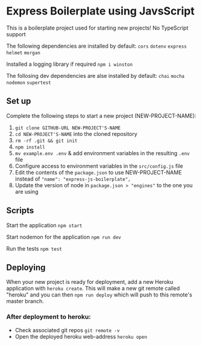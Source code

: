 # Express Boilerplate using JavsScript

This is a boilerplate project used for starting new projects! No TypeScript support

The following dependencies are installed by default:
`cors`
`dotenv`
`express`
`helmet`
`morgan`

Installed a logging library if required `npm i winston`

The follosing dev dependencies are alse installed by default:
`chai`
`mocha`
`nodemon`
`supertest`

## Set up

Complete the following steps to start a new project (NEW-PROJECT-NAME):

1. `git clone GITHUB-URL NEW-PROJECT'S-NAME`
2. `cd NEW-PROJECT'S-NAME` into the cloned repository
3. `rm -rf .git && git init`
4. `npm install`
5. `mv example.env .env` & add environment variables in the resulting `.env` file
6. Configure access to environment variables in the `src/config.js` file
7. Edit the contents of the `package.json` to use NEW-PROJECT-NAME instead of `"name": "express-js-boilerplate",`
8. Update the version of node in `package.json > "engines"` to the one you are using

## Scripts

Start the application `npm start`

Start nodemon for the application `npm run dev`

Run the tests `npm test`

## Deploying

When your new project is ready for deployment, add a new Heroku application with `heroku create`. This will make a new git remote called "heroku" and you can then `npm run deploy` which will push to this remote's master branch.

### After deployment to heroku:

- Check associated git repos `git remote -v`
- Open the deployed heroku web-address `heroku open`
